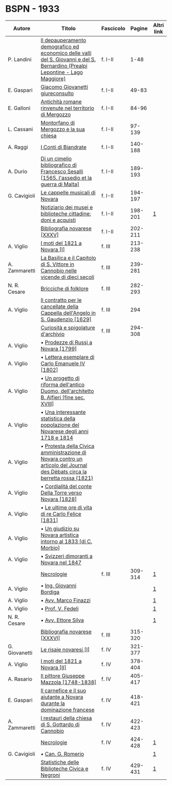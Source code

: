 # BSPN - 1933

| Autore        | Titolo                                                                                                                                                                              | Fascicolo | Pagine  | Altri link                                             |
|---------------|-------------------------------------------------------------------------------------------------------------------------------------------------------------------------------------|-----------|---------|--------------------------------------------------------|
| P. Landini    | [Il depauperamento demografico ed economico delle valli del S. Giovanni e del S. Bernardino (Prealpi Lepontine - Lago Maggiore)](https://en.calameo.com/read/0072607355160cc0037ce) | f. I-II   | 1-48    |                                                        |
| E. Gaspari    | [Giacomo Giovanetti giureconsulto](https://en.calameo.com/read/0072607355160cc0037ce)                                                                                               | f. I-II   | 49-83   |                                                        |
| E. Galloni    | [Antichità romane rinvenute nel territorio di Mergozzo](https://en.calameo.com/read/0072607355160cc0037ce)                                                                          | f. I-II   | 84-96   |                                                        |
| L. Cassani    | [Montorfano di Mergozzo e la sua chiesa](https://en.calameo.com/read/0072607355160cc0037ce)                                                                                         | f. I-II   | 97-139  |                                                        |
| A. Raggi      | [I Conti di Biandrate](https://en.calameo.com/read/0072607355160cc0037ce)                                                                                                           | f. I-II   | 140-188 |                                                        |
| A. Durio      | [Di un cimelio bibliografico di Francesco Sesalli [1565. l'assedio et la guerra di Malta]](https://en.calameo.com/read/0072607355160cc0037ce)                                       | f. I-II   | 189-193 |                                                        |
| G. Cavigioli  | [Le cappelle musicali di Novara](https://en.calameo.com/read/0072607355160cc0037ce)                                                                                                 | f. I-II   | 194-197 |                                                        |
|               | [Notiziario dei musei e biblioteche cittadine: doni e acquisti](http://www.ssno.it/BSPNo/bspn_not33.html#331)                                                                       | f. I-II   | 198-201 | [1](https://en.calameo.com/read/0072607355160cc0037ce) |
|               | [Bibliografia novarese [XXXV]](https://en.calameo.com/read/0072607355160cc0037ce)                                                                                                   | f. I-II   | 202-211 |                                                        |
| A. Viglio     | [I moti del 1821 a Novara [I]](https://en.calameo.com/read/0072607356c0a3815ed4d)                                                                                                   | f. III    | 213-238 |                                                        |
| A. Zammaretti | [La Basilica e il Capitolo di S. Vittore in Cannobio nelle vicende di dieci secoli](https://en.calameo.com/read/0072607356c0a3815ed4d)                                              | f. III    | 239-281 |                                                        |
| N. R. Cesare  | [Bricciche di folklore](https://en.calameo.com/read/0072607356c0a3815ed4d)                                                                                                          | f. III    | 282-293 |                                                        |
| A. Viglio     | [Il contratto per le cancellate della Cappella dell'Angelo in S. Gaudenzio [1629]](https://en.calameo.com/read/0072607356c0a3815ed4d)                                               | f. III    | 294     |                                                        |
|               | [Curiosità e spigolature d'archivio](https://en.calameo.com/read/0072607356c0a3815ed4d)                                                                                             | f. III    | 294-308 |                                                        |
| A. Viglio     | • [Prodezze di Russi a Novara [1799]](https://en.calameo.com/read/0072607356c0a3815ed4d)                                                                                            |           |         |                                                        |
| A. Viglio     | • [Lettera esemplare di Carlo Emanuele IV [1802]](https://en.calameo.com/read/0072607356c0a3815ed4d)                                                                                |           |         |                                                        |
| A. Viglio     | • [Un progetto di riforma dell'antico Duomo, dell'architetto B. Alfieri [fine sec. XVIII]](https://en.calameo.com/read/0072607356c0a3815ed4d)                                       |           |         |                                                        |
| A. Viglio     | • [Una interessante statistica della popolazione del Novarese degli anni 1718 e 1814](https://en.calameo.com/read/0072607356c0a3815ed4d)                                            |           |         |                                                        |
| A. Viglio     | • [Protesta della Civica amministrazione di Novara contro un articolo del Journal des Dèbats circa la berretta rossa (1821)](https://en.calameo.com/read/0072607356c0a3815ed4d)     |           |         |                                                        |
| A. Viglio     | • [Cordialità del conte Della Torre verso Novara [1828]](https://en.calameo.com/read/0072607356c0a3815ed4d)                                                                         |           |         |                                                        |
| A. Viglio     | • [Le ultime ore di vita di re Carlo Felice [1831]](https://en.calameo.com/read/0072607356c0a3815ed4d)                                                                              |           |         |                                                        |
| A. Viglio     | • [Un giudizio su Novara artistica intorno al 1833 [di C. Morbio]](https://en.calameo.com/read/0072607356c0a3815ed4d)                                                               |           |         |                                                        |
| A. Viglio     | • [Svizzeri dimoranti a Novara nel 1847](https://en.calameo.com/read/0072607356c0a3815ed4d)                                                                                         |           |         |                                                        |
|               | [Necrologie](http://www.ssno.it/BSPNo/bspn_not33.html#333)                                                                                                                          | f. III    | 309-314 | [1](https://en.calameo.com/read/0072607356c0a3815ed4d) |
| A. Viglio     | • [Ing. Giovanni Bordiga](http://www.ssno.it/BSPNo/bspn_not33.html#333bord)                                                                                                         |           |         | [1](https://en.calameo.com/read/0072607356c0a3815ed4d) |
| A. Viglio     | • [Avv. Marco Finazzi](http://www.ssno.it/BSPNo/bspn_not33.html#333fin)                                                                                                             |           |         | [1](https://en.calameo.com/read/0072607356c0a3815ed4d) |
| A. Viglio     | • [Prof. V. Fedeli](http://www.ssno.it/BSPNo/bspn_not33.html#333fed)                                                                                                                |           |         | [1](https://en.calameo.com/read/0072607356c0a3815ed4d) |
| N. R. Cesare  | • [Avv. Ettore Silva](http://www.ssno.it/BSPNo/bspn_not33.html#333sil)                                                                                                              |           |         | [1](https://en.calameo.com/read/0072607356c0a3815ed4d) |
|               | [Bibliografia novarese [XXXVI]](https://en.calameo.com/read/0072607356c0a3815ed4d)                                                                                                  | f. III    | 315-320 |                                                        |
| G. Giovanetti | [Le risaie novaresi [I]](https://en.calameo.com/read/0072607352f1d7529f69a)                                                                                                         | f. IV     | 321-377 |                                                        |
| A. Viglio     | [I moti del 1821 a Novara [II]](https://en.calameo.com/read/0072607352f1d7529f69a)                                                                                                  | f. IV     | 378-404 |                                                        |
| A. Rasario    | [Il pittore Giuseppe Mazzola [1748-1838]](https://en.calameo.com/read/0072607352f1d7529f69a)                                                                                        | f. IV     | 405-417 |                                                        |
| E. Gaspari    | [Il carnefice e il suo aiutante a Novara durante la dominazione francese](https://en.calameo.com/read/0072607352f1d7529f69a)                                                        | f. IV     | 418-421 |                                                        |
| A. Zammaretti | [I restauri della chiesa di S. Gottardo di Cannobio](https://en.calameo.com/read/0072607352f1d7529f69a)                                                                             | f. IV     | 422-423 |                                                        |
|               | [Necrologie](http://www.ssno.it/BSPNo/bspn_not33.html#334a)                                                                                                                         | f. IV     | 424-428 | [1](https://en.calameo.com/read/0072607352f1d7529f69a) |
| G. Cavigioli  | • [Can. G. Romerio](http://www.ssno.it/BSPNo/bspn_not33.html#334rom)                                                                                                                |           |         | [1](https://en.calameo.com/read/0072607352f1d7529f69a) |
|               | [Statistiche delle Biblioteche Civica e Negroni](http://www.ssno.it/BSPNo/bspn_not33.html#334b)                                                                                     | f. IV     | 429-431 | [1](https://en.calameo.com/read/0072607352f1d7529f69a) |
